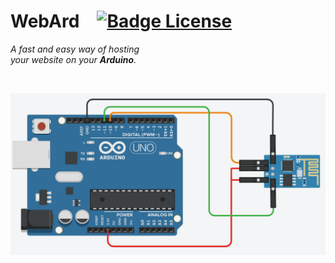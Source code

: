 
# WebArd   [![Badge License]][License]

*A fast and easy way of hosting* <br>
*your website on your **Arduino**.*

<br>

<div align = center>

![Schematic]

</div>

<br>


<!----------------------------------------------------------------------------->

[Badge License]: https://img.shields.io/badge/License-Unknown-808080.svg?style=for-the-badge

[Schematic]: Resources/Schematic.png
[License]: #
